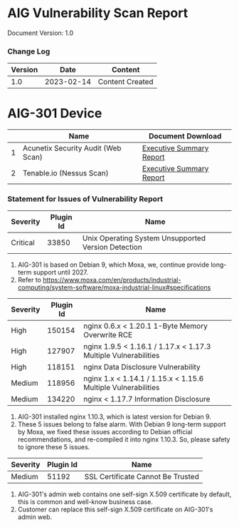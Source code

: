 # AIG Vulnerability Scan Report

Document Version: 1.0

### Change Log

| Version | Date       | Content         |
| ------- | ---------- | --------------- |
| 1.0     | 2023-02-14 | Content Created |

# AIG-301 Device

|      | Name                               | Document Download                                            |
| ---- | ---------------------------------- | ------------------------------------------------------------ |
| 1    | Acunetix Security Audit (Web Scan) | <a href="https://github.com/TPE-TIGER/TPE2-Technical-Document/blob/main/documents/AIG-301-1.3-Web-Report-Summary.pdf">Executive Summary Report</a> |
| 2    | Tenable.io (Nessus Scan)           | <a href="https://github.com/TPE-TIGER/TPE2-Technical-Document/blob/main/documents/AIG-301-1.4-Nessus-Report-Smmary.pdf">Executive Summary Report</a> |



### Statement for Issues of Vulnerability Report

| Severity | Plugin Id | Name                                                |
| -------- | --------- | --------------------------------------------------- |
| Critical | 33850     | Unix Operating System Unsupported Version Detection |

1. AIG-301 is based on Debian 9, which Moxa, we, continue provide long-term support until 2027.
2. Refer to https://www.moxa.com/en/products/industrial-computing/system-software/moxa-industrial-linux#specifications



| Severity | Plugin Id | Name                                                         |
| -------- | --------- | ------------------------------------------------------------ |
| High     | 150154    | nginx 0.6.x < 1.20.1 1-Byte Memory Overwrite RCE             |
| High     | 127907    | nginx 1.9.5 < 1.16.1 / 1.17.x < 1.17.3 Multiple Vulnerabilities |
| High     | 118151    | nginx Data Disclosure Vulnerability                          |
| Medium   | 118956    | nginx 1.x < 1.14.1 / 1.15.x < 1.15.6 Multiple Vulnerabilities |
| Medium   | 134220    | nginx < 1.17.7 Information Disclosure                        |

1. AIG-301 installed nginx 1.10.3, which is latest version for Debian 9.
2. These 5 issues belong to false alarm. With Debian 9 long-term support by Moxa, we fixed these issues according to Debian official recommendations, and re-compiled it into nginx 1.10.3. So, please safety to ignore these 5 issues.



| Severity | Plugin Id | Name                              |
| -------- | --------- | --------------------------------- |
| Medium   | 51192     | SSL Certificate Cannot Be Trusted |

1. AIG-301's admin web contains one self-sign X.509 certificate by default, this is common and well-know business case.
2. Customer can replace this self-sign X.509 certificate on AIG-301's admin web.
